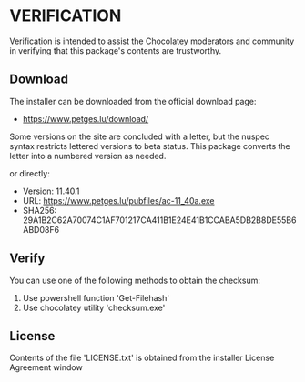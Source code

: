# VERIFICATION
Verification is intended to assist the Chocolatey moderators and community in verifying that this package's contents are trustworthy.

## Download
The installer can be downloaded from the official download page:
- https://www.petges.lu/download/

Some versions on the site are concluded with a letter, but the nuspec syntax
restricts lettered versions to beta status.  This package converts the
letter into a numbered version as needed.

or directly:
- Version: 11.40.1
- URL:     https://www.petges.lu/pubfiles/ac-11_40a.exe
- SHA256:  29A1B2C62A70074C1AF701217CA411B1E24E41B1CCABA5DB2B8DE55B6ABD08F6

## Verify
You can use one of the following methods to obtain the checksum:
1. Use powershell function 'Get-Filehash'
2. Use chocolatey utility 'checksum.exe'


## License
Contents of the file 'LICENSE.txt' is obtained from the installer License Agreement window
